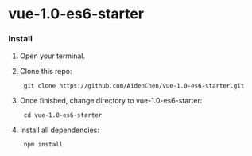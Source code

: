# vue-1.0-es6-starter

### Install

1. Open your terminal.

2. Clone this repo:

        git clone https://github.com/AidenChen/vue-1.0-es6-starter.git

3. Once finished, change directory to vue-1.0-es6-starter:

        cd vue-1.0-es6-starter

4. Install all dependencies:

        npm install
